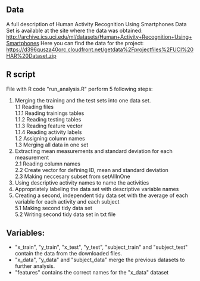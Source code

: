 ## Data
A full description of Human Activity Recognition Using Smartphones Data Set is available at the site where the data was obtained:
http://archive.ics.uci.edu/ml/datasets/Human+Activity+Recognition+Using+Smartphones
Here you can find the data for the project: https://d396qusza40orc.cloudfront.net/getdata%2Fprojectfiles%2FUCI%20HAR%20Dataset.zip 

## R script
File with R code "run_analysis.R" perform 5 following steps:   
1. Merging the training and the test sets into one data set.   
  1.1 Reading files    
    1.1.1 Reading trainings tables   
    1.1.2 Reading testing tables   
    1.1.3 Reading feature vector   
    1.1.4 Reading activity labels   
  1.2 Assigning column names   
  1.3 Merging all data in one set   
2. Extracting mean measurements and standard deviation for each measurement   
  2.1 Reading column names  
  2.2 Create vector for defining ID, mean and standard deviation   
  2.3 Making neccesary subset from setAllInOne   
3. Using descriptive activity names to name the activities   
4. Appropriately labeling the data set with descriptive variable names   
5. Creating a second, independent tidy data set with the average of each variable for each activity and each subject   
  5.1 Making second tidy data set   
  5.2 Writing second tidy data set in txt file   

## Variables:   
* "x_train", "y_train", "x_test", "y_test", "subject_train" and "subject_test" contain the data from the downloaded files.
* "x_data", "y_data" and "subject_data" merge the previous datasets to further analysis.
* "features" contains the correct names for the "x_data" dataset
